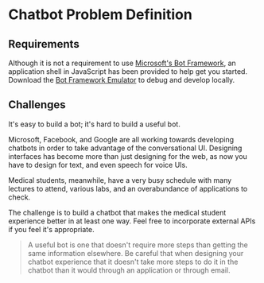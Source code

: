 # Chatbot Problem Definition

## Requirements

Although it is not a requirement to use [Microsoft's Bot Framework](https://dev.botframework.com), an application shell in JavaScript has been provided to help get you started. Download the [Bot Framework Emulator](https://github.com/Microsoft/BotFramework-Emulator/releases) to debug and develop locally.

## Challenges

It's easy to build a bot; it's hard to build a useful bot.

Microsoft, Facebook, and Google are all working towards developing chatbots in order to take advantage of the conversational UI. Designing interfaces has become more than just designing for the web, as now you have to design for text, and even speech for voice UIs.

Medical students, meanwhile, have a very busy schedule with many lectures to attend, various labs, and an overabundance of applications to check.

The challenge is to build a chatbot that makes the medical student experience better in at least one way. Feel free to incorporate external APIs if you feel it's appropriate.

> A useful bot is one that doesn't require more steps than getting the same information elsewhere. Be careful that when designing your chatbot experience that it doesn't take more steps to do it in the chatbot than it would through an application or through email.
